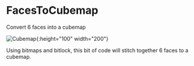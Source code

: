 # FacesToCubemap
Convert 6 faces into a cubemap

![Cubemap](https://user-images.githubusercontent.com/60800247/128526716-b3543291-4170-4ef6-b9ee-5e37cf92befb.png){:height="100" width="200"}

Using bitmaps and bitlock, this bit of code will stitch together 6 faces to a cubemap.
